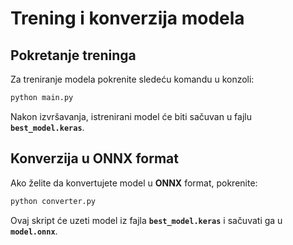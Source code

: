 # Trening i konverzija modela

## Pokretanje treninga
Za treniranje modela pokrenite sledeću komandu u konzoli:

```bash
python main.py
```

Nakon izvršavanja, istrenirani model će biti sačuvan u fajlu **`best_model.keras`**.

## Konverzija u ONNX format
Ako želite da konvertujete model u **ONNX** format, pokrenite:

```bash
python converter.py
```

Ovaj skript će uzeti model iz fajla **`best_model.keras`** i sačuvati ga u **`model.onnx`**.
